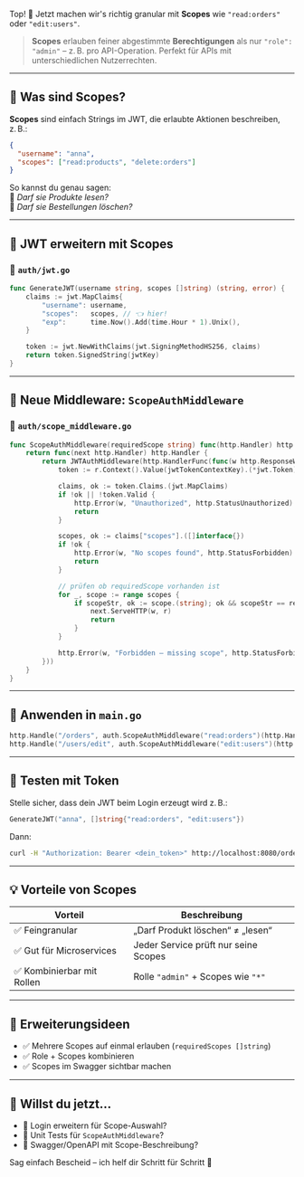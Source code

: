 Top! 🚀 Jetzt machen wir's richtig granular mit **Scopes** wie `"read:orders"` oder `"edit:users"`.

> **Scopes** erlauben feiner abgestimmte **Berechtigungen** als nur `"role": "admin"` – z. B. pro API-Operation. Perfekt für APIs mit unterschiedlichen Nutzerrechten.

---

## 🧠 Was sind Scopes?

**Scopes** sind einfach Strings im JWT, die erlaubte Aktionen beschreiben, z. B.:

```json
{
  "username": "anna",
  "scopes": ["read:products", "delete:orders"]
}
```

So kannst du genau sagen:  
🔹 *Darf sie Produkte lesen?*  
🔸 *Darf sie Bestellungen löschen?*

---

## 🧱 JWT erweitern mit Scopes

### 📄 `auth/jwt.go`

```go
func GenerateJWT(username string, scopes []string) (string, error) {
	claims := jwt.MapClaims{
		"username": username,
		"scopes":   scopes, // 👈 hier!
		"exp":      time.Now().Add(time.Hour * 1).Unix(),
	}

	token := jwt.NewWithClaims(jwt.SigningMethodHS256, claims)
	return token.SignedString(jwtKey)
}
```

---

## 🔐 Neue Middleware: `ScopeAuthMiddleware`

### 📄 `auth/scope_middleware.go`

```go
func ScopeAuthMiddleware(requiredScope string) func(http.Handler) http.Handler {
	return func(next http.Handler) http.Handler {
		return JWTAuthMiddleware(http.HandlerFunc(func(w http.ResponseWriter, r *http.Request) {
			token := r.Context().Value(jwtTokenContextKey).(*jwt.Token)

			claims, ok := token.Claims.(jwt.MapClaims)
			if !ok || !token.Valid {
				http.Error(w, "Unauthorized", http.StatusUnauthorized)
				return
			}

			scopes, ok := claims["scopes"].([]interface{})
			if !ok {
				http.Error(w, "No scopes found", http.StatusForbidden)
				return
			}

			// prüfen ob requiredScope vorhanden ist
			for _, scope := range scopes {
				if scopeStr, ok := scope.(string); ok && scopeStr == requiredScope {
					next.ServeHTTP(w, r)
					return
				}
			}

			http.Error(w, "Forbidden – missing scope", http.StatusForbidden)
		}))
	}
}
```

---

## 🧩 Anwenden in `main.go`

```go
http.Handle("/orders", auth.ScopeAuthMiddleware("read:orders")(http.HandlerFunc(rest.GetOrders)))
http.Handle("/users/edit", auth.ScopeAuthMiddleware("edit:users")(http.HandlerFunc(rest.EditUser)))
```

---

## 🧪 Testen mit Token

Stelle sicher, dass dein JWT beim Login erzeugt wird z. B.:

```go
GenerateJWT("anna", []string{"read:orders", "edit:users"})
```

Dann:

```bash
curl -H "Authorization: Bearer <dein_token>" http://localhost:8080/orders
```

---

## 💡 Vorteile von Scopes

| Vorteil                 | Beschreibung                            |
|--------------------------|------------------------------------------|
| ✅ Feingranular           | „Darf Produkt löschen“ ≠ „lesen“        |
| ✅ Gut für Microservices | Jeder Service prüft nur seine Scopes    |
| ✅ Kombinierbar mit Rollen | Rolle `"admin"` + Scopes wie `"*"`     |

---

## 🧠 Erweiterungsideen

- ✅ Mehrere Scopes auf einmal erlauben (`requiredScopes []string`)
- ✅ Role + Scopes kombinieren
- ✅ Scopes im Swagger sichtbar machen

---

## 💬 Willst du jetzt...

- 🔐 Login erweitern für Scope-Auswahl?
- 🧪 Unit Tests für `ScopeAuthMiddleware`?
- 📄 Swagger/OpenAPI mit Scope-Beschreibung?

Sag einfach Bescheid – ich helf dir Schritt für Schritt 💪